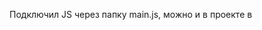 Подключил JS через папку main.js, можно и в проекте в <script> писать, но решил что так красивее. Там же импортировал bootstrap, который подключил через npm. 
Так же добавил через js всем тегам <a> бутстрап классы, но если не ок такая практика, то я просто показал что так тоже понимаю как это сделать)

Момент с прыгающими ссылками можно решить, например, утсановив значения gap ссылкам. В данном примере я поставил g-5.
![gap_g-5](https://github.com/user-attachments/assets/83193dee-9e1b-406f-b747-d5aec2a90353)

Момент с прыгающими блоками можно решить добавив фиксированную высоту блокам. Если вдруг у блоков будет переполнение, можно поставить overflow-auto, чтобы появился скролл.
![height](https://github.com/user-attachments/assets/783b8a62-3648-46d9-9228-09ed06811902)

Проект собирал с помощью vite
